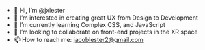 - 👋 Hi, I’m @jxlester
- 👀 I’m interested in creating great UX from Design to Development
- 🌱 I’m currently learning Complex CSS, and JavaScript
- 💞️ I’m looking to collaborate on front-end projects in the XR space
- 📫 How to reach me: jacoblester2@gmail.com

<!---
jxlester/jxlester is a ✨ special ✨ repository because its `README.md` (this file) appears on your GitHub profile.
You can click the Preview link to take a look at your changes.
--->
